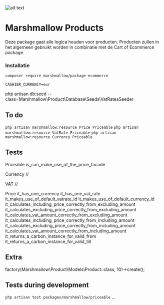 ![alt text](https://cdn.marshmallow-office.com/media/images/logo/marshmallow.transparent.red.png "marshmallow.")

# Marshmallow Products
Deze package gaat alle logica houden voor producten. Producten zullen in het algemeen gebruikt worden in combinatie met de Cart of Ecommerce package.

### Installatie
```
composer require marshmallow/package-ecommerce
```
```
CASHIER_CURRENCY=eur
```

php artisan db:seed --class=Marshmallow\\Product\\Database\\Seeds\\VatRatesSeeder

## To do
`php artisan marshmallow:resource Price Priceable`
`php artisan marshmallow:resource VatRate Priceable`
`php artisan marshmallow:resource Currency Priceable`

## Tests
Priceable
is_can_make_use_of_the_price_facade

Currency
//

VAT
//

Price
it_has_one_currency
it_has_one_vat_rate
it_makes_use_of_default_vatrate_id
it_makes_use_of_default_currency_id
it_calculates_including_price_correctly_from_excluding_amount
it_calculates_excluding_price_correctly_from_excluding_amount
it_calculates_vat_amount_correctly_from_excluding_amount
it_calculates_including_price_correctly_from_including_amount
it_calculates_excluding_price_correctly_from_including_amount
it_calculates_vat_amount_correctly_from_including_amount
it_returns_a_carbon_instance_for_valid_from
it_returns_a_carbon_instance_for_valid_till

## Extra
factory(Marshmallow\Product\Models\Product::class, 10)->create();

## Tests during development
`php artisan test packages/marshmallow/priceable`
...